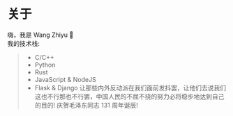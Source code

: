 # 关于
嗨，我是 Wang Zhiyu 👋  
我的技术栈:  
> - C/C++  
> - Python  
> - Rust  
> - JavaScript & NodeJS  
> - Flask & Django
> 让那些内外反动派在我们面前发抖罢，让他们去说我们这也不行那也不行罢，中国人民的不屈不挠的努力必将稳步地达到自己的目的!
> 庆贺毛泽东同志 131 周年诞辰!
